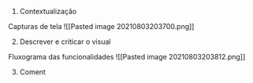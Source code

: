 1. Contextualização

Capturas de tela
![[Pasted image 20210803203700.png]]

2. Descrever e criticar o visual

Fluxograma das funcionalidades
![[Pasted image 20210803203812.png]]

3. Coment
